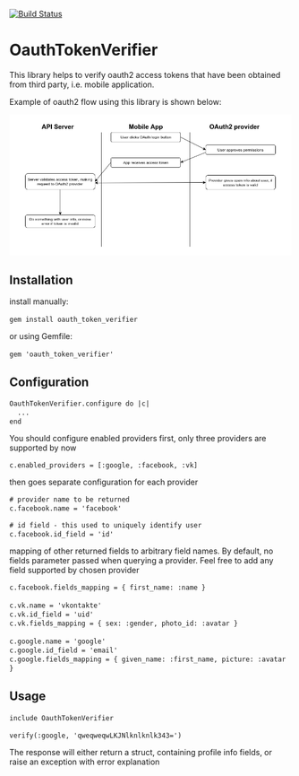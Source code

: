 [![Build Status](https://travis-ci.org/Shkrt/oauth_token_verifier.svg?branch=master)](https://travis-ci.org/Shkrt/oauth_token_verifier)

# OauthTokenVerifier

This library helps to verify oauth2 access tokens that have been obtained from third party, i.e. mobile application.

Example of oauth2 flow using this library is shown below:

![alt text](https://github.com/Shkrt/oauth_token_verifier/raw/master/oauth2_flow.png "Flow example")

## Installation

install manually:

`gem install oauth_token_verifier`

or using Gemfile:

`gem 'oauth_token_verifier'`

## Configuration

```
OauthTokenVerifier.configure do |c|
  ...
end
```

You should configure enabled providers first, only three providers are supported by now

```
c.enabled_providers = [:google, :facebook, :vk]
```

then goes separate configuration for each provider

```
# provider name to be returned
c.facebook.name = 'facebook'
```

```
# id field - this used to uniquely identify user
c.facebook.id_field = 'id'
```

mapping of other returned fields to arbitrary field names. By default, no fields parameter passed when querying a provider. Feel free to add any field supported by chosen provider

```
c.facebook.fields_mapping = { first_name: :name }

c.vk.name = 'vkontakte'
c.vk.id_field = 'uid'
c.vk.fields_mapping = { sex: :gender, photo_id: :avatar }

c.google.name = 'google'
c.google.id_field = 'email'
c.google.fields_mapping = { given_name: :first_name, picture: :avatar }

```

## Usage

`include OauthTokenVerifier`

`verify(:google, 'qweqweqwLKJNlknlknlk343=')`

The response will either return a struct, containing profile info fields, or raise an exception with error explanation
